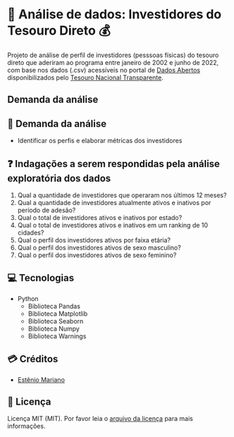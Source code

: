 # 🔎 Análise de dados: Investidores do Tesouro Direto 💰

Projeto de análise de perfil de investidores (pesssoas físicas) do tesouro direto que aderiram ao programa entre janeiro de 2002 e junho de 2022, com base nos dados (.csv) acessíveis no portal de [Dados Abertos](https://www.tesourotransparente.gov.br/ckan/dataset) disponibilizados pelo [Tesouro Nacional Transparente](https://www.tesourotransparente.gov.br/).

## Demanda da análise

## 📃 Demanda da análise

- Identificar os perfis e elaborar métricas dos investidores 

## ❓ Indagações a serem respondidas pela análise exploratória dos dados

1. Qual a quantidade de investidores que operaram nos últimos 12 meses?
2. Qual a quantidade de investidores atualmente ativos e inativos por período de adesão?
3. Qual o total de investidores ativos e inativos por estado?
4. Qual o total de investidores ativos e inativos em um ranking de 10 cidades?
5. Qual o perfil dos investidores ativos por faixa etária?
6. Qual o perfil dos investidores ativos de sexo masculino?
7. Qual o perfil dos investidores ativos de sexo feminino?

## 💻 Tecnologias

- Python
    - Biblioteca Pandas
    - Biblioteca Matplotlib
    - Biblioteca Seaborn
    - Biblioteca Numpy
    - Biblioteca Warnings

## 💳 Créditos

- [Estênio Mariano](https://github.com/emso-exe)

## 🔖 Licença

Licença MIT (MIT). Por favor leia o [arquivo da licença](LICENSE.md) para mais informações.